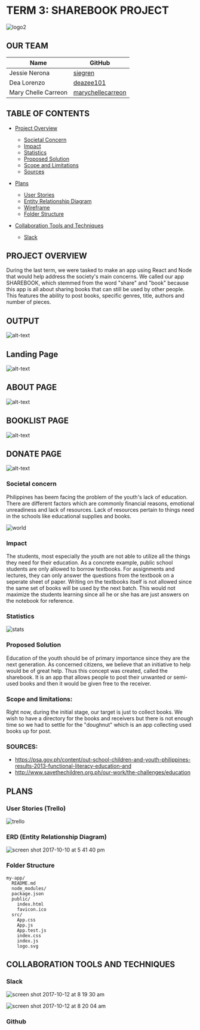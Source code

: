 # TERM 3: SHAREBOOK PROJECT
![logo2](https://user-images.githubusercontent.com/26729817/31423325-bff50112-ae86-11e7-8570-b789d015cf20.jpg)

## OUR TEAM
| Name | GitHub |
| --- | --- |
| Jessie Nerona | [siegren](https://github.com/siegren) |
| Dea Lorenzo | [deazee101](https://github.com/deazee101) |
| Mary Chelle Carreon | [marychellecarreon](https://github.com/marychellecarreon) |

## TABLE OF CONTENTS
 - [Project Overview](#project-overview)
     - [Societal Concern](#societal-concern)
     - [Impact](#impact)
     - [Statistics](#statistics)
     - [Proposed Solution](#proposed-solution)
     - [Scope and Limitations](#scope-and-limitations)
     - [Sources](#sources)

- [Plans](#plans)
     - [User Stories](#user-stories)
     - [Entity Relationship Diagram](#entity-relationship-diagram)
     - [Wireframe](coming-soon)
     - [Folder Structure](#folder-structure)

- [Collaboration Tools and Techniques](#collaboration-tools-and-techniques)
     - [Slack](#slack)


## PROJECT OVERVIEW
  During the last term, we were tasked to make an app using React and Node that would help address the society's main concerns. We called our app SHAREBOOK, which stemmed from the word "share" and "book" because this app is all about sharing books that can still be used by other people. This features the ability to post books, specific genres, title, authors and number of pieces.

## OUTPUT
![alt-text](img/book.gif)

## Landing Page
![alt-text](img/landingpage.png)

## ABOUT PAGE
![alt-text](img/about.png)

## BOOKLIST PAGE
![alt-text](img/booklist.png)

## DONATE PAGE
![alt-text](img/donate.png)

### Societal concern
  Philippines has beem facing the problem of the youth's lack of education. There are different factors which are commonly financial reasons, emotional unreadiness and lack of resources. Lack of resources pertain to things need in the schools like educational supplies and books.

![world](https://user-images.githubusercontent.com/26729817/31423337-d1b4718a-ae86-11e7-9762-019ef2d4884f.jpg)


### Impact
  The students, most especially the youth are not able to utilize all the things they need for their education. As a concrete example, public school students are only allowed to borrow textbooks. For assignments and lectures, they can only answer the questions from the textbook on a seperate sheet of paper. Writing on the textbooks itself is not allowed since the same set of books will be used by the next batch. This would not maximize the students learning since all he or she has are just answers on the notebook for reference.

### Statistics
![stats](https://user-images.githubusercontent.com/26729817/31423349-e6a088c2-ae86-11e7-97b0-46f78f751d8c.png)

### Proposed Solution
  Education of the youth should be of primary importance since they are the next generation. As concerned citizens, we believe that an initiative to help would be of great help. Thus this concept was created, called the sharebook. It is an app that allows people to post their unwanted or semi-used books and then it would be given free to the receiver.

### Scope and limitations:
  Right now, during the initial stage, our target is just to collect books. We wish to have a directory for the books and receivers but there is not enough time so we had to settle for the "doughnut" which is an app collecting used books up for post.

### SOURCES:

  * https://psa.gov.ph/content/out-school-children-and-youth-philippines-results-2013-functional-literacy-education-and
  * http://www.savethechildren.org.ph/our-work/the-challenges/education

## PLANS

### User Stories (Trello)
  ![trello](https://user-images.githubusercontent.com/26729817/31423378-0cf264aa-ae87-11e7-92fd-fc13a61f9d7e.png)

### ERD (Entity Relationship Diagram)
![screen shot 2017-10-10 at 5 41 40 pm](https://user-images.githubusercontent.com/26729817/31424184-7a7df0d0-ae8b-11e7-9528-c544c27fb819.png)

### Folder Structure

```
my-app/
  README.md
  node_modules/
  package.json
  public/
    index.html
    favicon.ico
  src/
    App.css
    App.js
    App.test.js
    index.css
    index.js
    logo.svg
```
## COLLABORATION TOOLS AND TECHNIQUES

### Slack
![screen shot 2017-10-12 at 8 19 30 am](https://user-images.githubusercontent.com/26729817/31473327-48cdb3cc-af26-11e7-9205-bc7f3bf4d76c.png)

![screen shot 2017-10-12 at 8 20 04 am](https://user-images.githubusercontent.com/26729817/31473329-534b7e4c-af26-11e7-9d3d-8eb88a358791.png)

### Github
